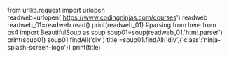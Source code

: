 from urllib.request import urlopen
readweb=urlopen('https://www.codingninjas.com/courses')
readweb
readweb_01=readweb.read()
print(readweb_01)
#parsing from here
from bs4 import BeautifulSoup as soup
soup01=soup(readweb_01,'html.parser')
print(soup01)
soup01.findAll('div')
title =soup01.findAll('div',{'class':'ninja-splash-screen-logo'})
print(title)
